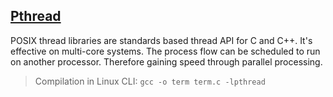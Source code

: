 ## [Pthread](https://www.ibm.com/docs/en/zos/2.2.0?topic=files-pthreadh#pthrdh)

POSIX thread libraries are standards based thread API for C and C++. It's effective on multi-core systems. The process flow can be scheduled to run on another processor. Therefore gaining speed through parallel processing.


> Compilation in Linux CLI:
    `gcc -o term term.c -lpthread`
